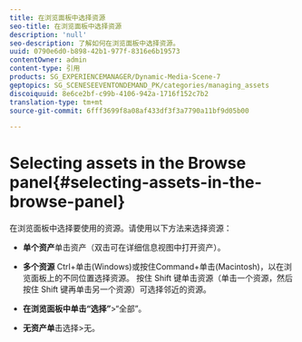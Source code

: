 ```yaml
---
title: 在浏览面板中选择资源
seo-title: 在浏览面板中选择资源
description: 'null'
seo-description: 了解如何在浏览面板中选择资源。
uuid: 0790e6d0-b898-42b1-977f-8316e6b19573
contentOwner: admin
content-type: 引用
products: SG_EXPERIENCEMANAGER/Dynamic-Media-Scene-7
geptopics: SG_SCENESEEVENTONDEMAND_PK/categories/managing_assets
discoiquuid: 8e6ce2bf-c99b-4106-942a-1716f152c7b2
translation-type: tm+mt
source-git-commit: 6fff3699f8a08af433df3f3a7790a11bf9d05b00

---
```



# Selecting assets in the Browse panel{#selecting-assets-in-the-browse-panel}

在浏览面板中选择要使用的资源。请使用以下方法来选择资源：

* **单个资产**&#x200B;单击资产（双击可在详细信息视图中打开资产）。

* **多个资源** Ctrl+单击(Windows)或按住Command+单击(Macintosh)，以在浏览面板上的不同位置选择资源。 按住 Shift 键单击资源（单击一个资源，然后按住 Shift 键再单击另一个资源）可选择邻近的资源。

* **在浏览面板中单击“选择”**&gt;“全部”。

* **无资产单**&#x200B;击选择&gt;无。
